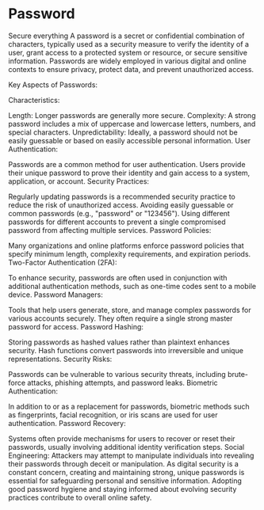 # Password
Secure everything
A password is a secret or confidential combination of characters, typically used as a security measure to verify the identity of a user, grant access to a protected system or resource, or secure sensitive information. Passwords are widely employed in various digital and online contexts to ensure privacy, protect data, and prevent unauthorized access.

Key Aspects of Passwords:

Characteristics:

Length: Longer passwords are generally more secure.
Complexity: A strong password includes a mix of uppercase and lowercase letters, numbers, and special characters.
Unpredictability: Ideally, a password should not be easily guessable or based on easily accessible personal information.
User Authentication:

Passwords are a common method for user authentication. Users provide their unique password to prove their identity and gain access to a system, application, or account.
Security Practices:

Regularly updating passwords is a recommended security practice to reduce the risk of unauthorized access.
Avoiding easily guessable or common passwords (e.g., "password" or "123456").
Using different passwords for different accounts to prevent a single compromised password from affecting multiple services.
Password Policies:

Many organizations and online platforms enforce password policies that specify minimum length, complexity requirements, and expiration periods.
Two-Factor Authentication (2FA):

To enhance security, passwords are often used in conjunction with additional authentication methods, such as one-time codes sent to a mobile device.
Password Managers:

Tools that help users generate, store, and manage complex passwords for various accounts securely. They often require a single strong master password for access.
Password Hashing:

Storing passwords as hashed values rather than plaintext enhances security. Hash functions convert passwords into irreversible and unique representations.
Security Risks:

Passwords can be vulnerable to various security threats, including brute-force attacks, phishing attempts, and password leaks.
Biometric Authentication:

In addition to or as a replacement for passwords, biometric methods such as fingerprints, facial recognition, or iris scans are used for user authentication.
Password Recovery:

Systems often provide mechanisms for users to recover or reset their passwords, usually involving additional identity verification steps.
Social Engineering:
Attackers may attempt to manipulate individuals into revealing their passwords through deceit or manipulation.
As digital security is a constant concern, creating and maintaining strong, unique passwords is essential for safeguarding personal and sensitive information. Adopting good password hygiene and staying informed about evolving security practices contribute to overall online safety.
